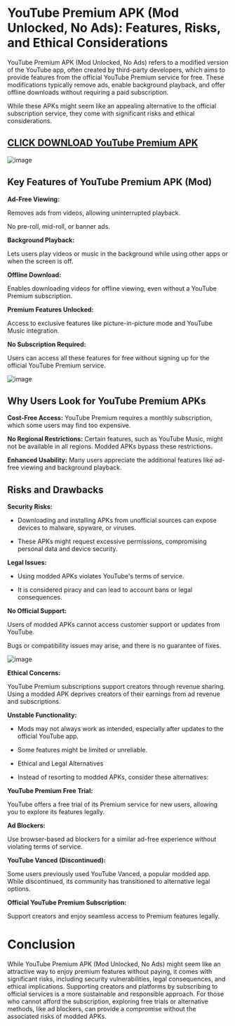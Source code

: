 # YouTube Premium APK (Mod Unlocked, No Ads): Features, Risks, and Ethical Considerations

YouTube Premium APK (Mod Unlocked, No Ads) refers to a modified version of the YouTube app, often created by third-party developers, which aims to provide features from the official YouTube Premium service for free. These modifications typically remove ads, enable background playback, and offer offline downloads without requiring a paid subscription.

While these APKs might seem like an appealing alternative to the official subscription service, they come with significant risks and ethical considerations.

## [CLICK DOWNLOAD YouTube Premium APK](https://modfyp.io/youtube-premium/)


![image](https://github.com/user-attachments/assets/a66aeda5-1063-45e5-9956-9c2d6cb66f5d)


## Key Features of YouTube Premium APK (Mod)

**Ad-Free Viewing:**

Removes ads from videos, allowing uninterrupted playback.

No pre-roll, mid-roll, or banner ads.

**Background Playback:**

Lets users play videos or music in the background while using other apps or when the screen is off.

**Offline Download:**

Enables downloading videos for offline viewing, even without a YouTube Premium subscription.

**Premium Features Unlocked:**

Access to exclusive features like picture-in-picture mode and YouTube Music integration.

**No Subscription Required:**

Users can access all these features for free without signing up for the official YouTube Premium service.

![image](https://github.com/user-attachments/assets/eb177e13-ab9e-472f-a41b-5a7ca150c141)


## Why Users Look for YouTube Premium APKs

**Cost-Free Access:** YouTube Premium requires a monthly subscription, which some users may find too expensive.

**No Regional Restrictions:** Certain features, such as YouTube Music, might not be available in all regions. Modded APKs bypass these restrictions.

**Enhanced Usability:** Many users appreciate the additional features like ad-free viewing and background playback.

## Risks and Drawbacks

**Security Risks:**

- Downloading and installing APKs from unofficial sources can expose devices to malware, spyware, or viruses.

- These APKs might request excessive permissions, compromising personal data and device security.

**Legal Issues:**

- Using modded APKs violates YouTube's terms of service.

- It is considered piracy and can lead to account bans or legal consequences.

**No Official Support:**

Users of modded APKs cannot access customer support or updates from YouTube.

Bugs or compatibility issues may arise, and there is no guarantee of fixes.

![image](https://github.com/user-attachments/assets/9ced20fd-0b18-447e-bad7-ed0bc1c1ebd4)


**Ethical Concerns:**

YouTube Premium subscriptions support creators through revenue sharing. Using a modded APK deprives creators of their earnings from ad revenue and subscriptions.

**Unstable Functionality:**

- Mods may not always work as intended, especially after updates to the official YouTube app.

- Some features might be limited or unreliable.

- Ethical and Legal Alternatives

- Instead of resorting to modded APKs, consider these alternatives:

**YouTube Premium Free Trial:**

YouTube offers a free trial of its Premium service for new users, allowing you to explore its features legally.

**Ad Blockers:**

Use browser-based ad blockers for a similar ad-free experience without violating terms of service.

**YouTube Vanced (Discontinued):**

Some users previously used YouTube Vanced, a popular modded app. While discontinued, its community has transitioned to alternative legal options.

**Official YouTube Premium Subscription:**

Support creators and enjoy seamless access to Premium features legally.

# Conclusion

While YouTube Premium APK (Mod Unlocked, No Ads) might seem like an attractive way to enjoy premium features without paying, it comes with significant risks, including security vulnerabilities, legal consequences, and ethical implications. Supporting creators and platforms by subscribing to official services is a more sustainable and responsible approach. For those who cannot afford the subscription, exploring free trials or alternative methods, like ad blockers, can provide a compromise without the associated risks of modded APKs.
